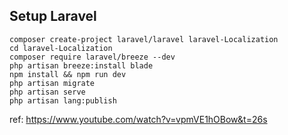 ## Setup Laravel

```
composer create-project laravel/laravel laravel-Localization
cd laravel-Localization
composer require laravel/breeze --dev
php artisan breeze:install blade
npm install && npm run dev
php artisan migrate
php artisan serve
php artisan lang:publish
```

ref: https://www.youtube.com/watch?v=vpmVE1hOBow&t=26s
